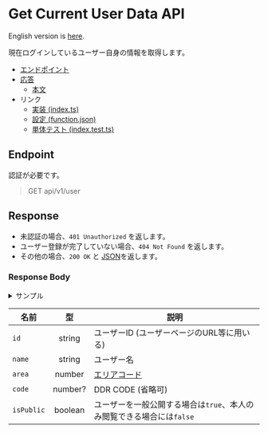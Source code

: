 # Get Current User Data API

English version is [here](./README.md).

現在ログインしているユーザー自身の情報を取得します。

- [エンドポイント](#endpoint)
- [応答](#response)
  - [本文](#response-body)
- リンク
  - [実装 (index.ts)](./index.ts)
  - [設定 (function.json)](./function.json)
  - [単体テスト (index.test.ts)](./index.test.ts)

## Endpoint

認証が必要です。

> GET api/v1/user

## Response

- 未認証の場合、`401 Unauthorized` を返します。
- ユーザー登録が完了していない場合、`404 Not Found` を返します。
- その他の場合、`200 OK` と [JSON](#response-body)を返します。

### Response Body

<details>
  <summary>サンプル</summary>

```json
{
  "id": "afro0001",
  "name": "AFRO",
  "area": 13,
  "code": 10000000,
  "isPublic": false
}
```

</details>

|名前|型|説明|
|----|:--:|-----------|
|`id`|string|ユーザーID (ユーザーページのURL等に用いる)|
|`name`|string|ユーザー名|
|`area`|number|[エリアコード](../../docs/db/users-ja.md#area)|
|`code`|number?|DDR CODE (省略可)|
|`isPublic`|boolean|ユーザーを一般公開する場合は`true`、本人のみ閲覧できる場合には`false`|
